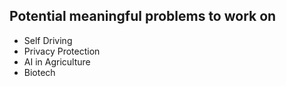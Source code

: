 ## Potential meaningful problems to work on

- Self Driving
- Privacy Protection
- AI in Agriculture
- Biotech
